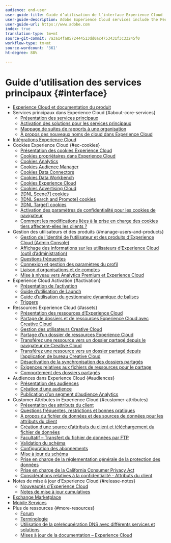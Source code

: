 ```yaml
---
audience: end-user
user-guide-title: Guide d’utilisation de l’interface Experience Cloud
user-guide-description: Adobe Experience Cloud services include the People (Audiences and Customer Attributes), Offers, Experience Platform Launch, and Mobile Services.
user-guide-url: https://www.adobe.com
index: true
translation-type: tm+mt
source-git-commit: 7a3a14fa8572444513dd0ac4753431f3c33245f0
workflow-type: tm+mt
source-wordcount: '361'
ht-degree: 88%

---
```



# Guide d’utilisation des services principaux {#interface}

+ [Experience Cloud et documentation du produit](experience-cloud.md)
+ Services principaux dans Experience Cloud {#about-core-services}
   + [Présentation des services principaux](core-services-landing.md)
   + [Activation des solutions pour les services principaux](core-services/core-services.md)
   + [Mappage de suites de rapports à une organisation](core-services/report-suite-mapping.md)
   + [À propos des nouveaux noms de cloud dans Experience Cloud](solutions-core-services.md)
+ [Intégrations Experience Cloud](marketing-cloud-integrations.md)
+ Cookies Experience Cloud {#ec-cookies}
   + [Présentation des cookies Experience Cloud](cookies/cookies-privacy.md)
   + [Cookies propriétaires dans Experience Cloud](cookies/cookies-first-party.md)
   + [Cookies Analytics](cookies/cookies-analytics.md)
   + [Cookies Audience Manager](cookies/cookies-am.md)
   + [Cookies Data Connectors](cookies/cookies-dc.md)
   + [Cookies Data Workbench](cookies/cookies-insight.md)
   + [Cookies Experience Cloud](cookies/cookies-mc.md)
   + [Cookies Advertising Cloud](cookies/cookies-advertising-cloud.md)
   + [[!DNL Scene7] cookies](cookies/cookies-s7.md)
   + [[!DNL Search and Promote] cookies](cookies/cookies-snp.md)
   + [[!DNL Target] cookies](cookies/cookies-target.md)
   + [Activation des paramètres de confidentialité pour les cookies de navigateur](cookies/browser-cookie-settings.md)
   + [Comment les modifications liées à la prise en charge des cookies tiers affectent-elles les clients ?](cookies/cookies-thirdparty.md)
+ Gestion des utilisateurs et des produits {#manage-users-and-products}
   + [Gestion de l’identité de l’utilisateur et des produits d’Experience Cloud (Admin Console)](admin-getting-started/admin-getting-started.md)
   + [Affichage des informations sur les utilisateurs d’Experience Cloud (outil d’administration)](admin-getting-started/admin-tool-experience-cloud.md)
   + [Questions fréquentes](admin-getting-started/faq.md)
   + [Connexion et gestion des paramètres du profil](admin-getting-started/getting-started-experience-cloud.md)
   + [Liaison d’organisations et de comptes](admin-getting-started/organizations.md)
   + [Mise à niveau vers Analytics Premium et Experience Cloud](admin-getting-started/upgrade-to-analytics-premium.md)
+ Experience Cloud Activation {#activation}
   + [Présentation de l’activation](activation/activation.md)
   + [Guide d’utilisation de Launch](https://docs.adobe.com/content/help/fr-FR/launch/using/overview.html)
   + [Guide d’utilisation du gestionnaire dynamique de balises](https://docs.adobe.com/content/help/fr-FR/dtm/using/dtm-home.html)
   + [Triggers](activation/triggers.md)
+ Ressources Experience Cloud {#assets}
   + [Présentation des ressources d’Experience Cloud](experience-cloud-assets/experience-cloud-assets.md)
   + [Partage de dossiers et de ressources Experience Cloud avec Creative Cloud](experience-cloud-assets/creative-cloud.md)
   + [Gestion des utilisateurs Creative Cloud](experience-cloud-assets/t-admin-add-cc-user.md)
   + [Partage d’un dossier de ressources Experience Cloud](experience-cloud-assets/t-share-creative-cloud.md)
   + [Transférez une ressource vers un dossier partagé depuis le navigateur de Creative Cloud](experience-cloud-assets/t-upload-asset-cc.md)
   + [Transférez une ressource vers un dossier partagé depuis l’application de bureau Creative Cloud](experience-cloud-assets/t-cc-asset-upload-thor.md)
   + [Désactivation de la synchronisation des dossiers partagés](experience-cloud-assets/t-disable-asset-sync.md)
   + [Exigences relatives aux fichiers de ressources pour le partage](experience-cloud-assets/assets-file-reqs.md)
   + [Comportement des dossiers partagés](experience-cloud-assets/asset-behavior.md)
+ Audiences dans Experience Cloud {#audiences}
   + [Présentation des audiences](audience-library/audience-library.md)
   + [Création d’une audience](audience-library/t-audience-create.md)
   + [Publication d’un segment d’audience Analytics](audience-library/t-publish-audience-segment.md)
+ Customer Attributes in Experience Cloud {#customer-attributes}
   + [Présentation des attributs du client](attributes/attributes.md)
   + [Questions fréquentes, restrictions et bonnes pratiques](attributes/faq-crs.md)
   + [A propos du fichier de données et des sources de données pour les attributs du client](attributes/crs-data-file.md)
   + [Création d’une source d’attributs du client et téléchargement du fichier de données](attributes/t-crs-usecase.md)
   + [Facultatif – Transfert du fichier de données par FTP](attributes/t-upload-attributes-ftp.md)
   + [Validation du schéma](attributes/validate-schema.md)
   + [Configuration des abonnements](attributes/subscription.md)
   + [Mise à jour du schéma](attributes/t-update-schema.md)
   + [Prise en charge de la réglementation générale de la protection des données](attributes/gdpr.md)
   + [Prise en charge de la California Consumer Privacy Act](attributes/ccpa.md)
   + [Considérations relatives à la confidentialité - Attributs du client](attributes/privacy-mac.md)
+ Notes de mise à jour d’Experience Cloud {#release-notes}
   + [Nouveautés d’Experience Cloud](https://docs.adobe.com/content/help/fr-FR/release-notes/experience-cloud/current.html)
   + [Notes de mise à jour cumulatives](marketing-cloud-interface/release-notes.md)
+ [Exchange Marketplace](exchange.md)
+ [Mobile Services](https://docs.adobe.com/content/help/fr-FR/mobile-services/using/home.html)
+ Plus de ressources {#more-resources}
   + [Forum](https://forums.adobe.com/community/experience-cloud)
   + [Terminologie](terms.md)
   + [Utilisation de la prérécupération DNS avec différents services et solutions](dns-prefetch.md)
   + [Mises à jour de la documentation – Experience Cloud](doc-updates.md)
